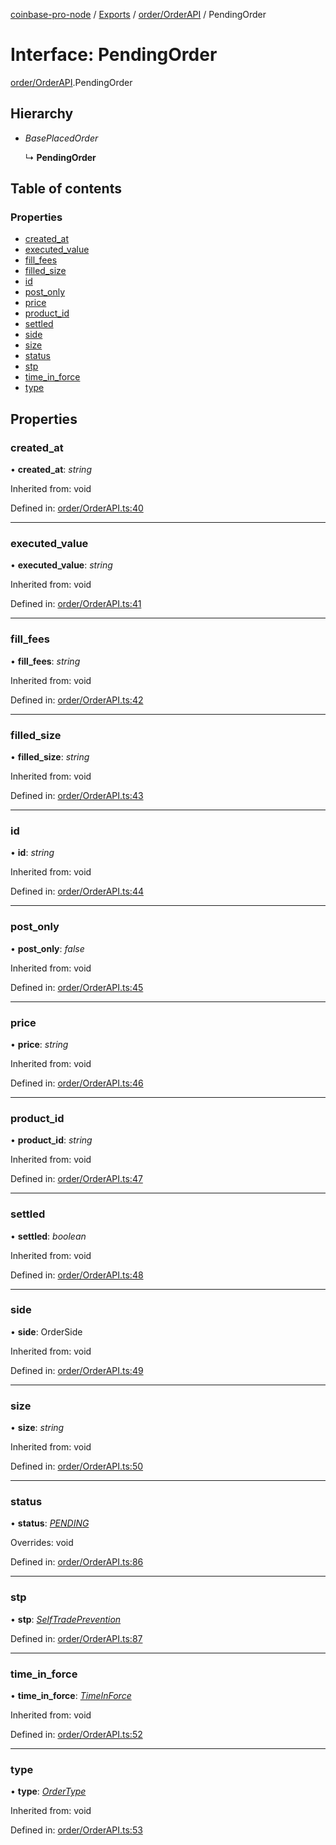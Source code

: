 [coinbase-pro-node](../README.md) / [Exports](../modules.md) / [order/OrderAPI](../modules/order_orderapi.md) / PendingOrder

# Interface: PendingOrder

[order/OrderAPI](../modules/order_orderapi.md).PendingOrder

## Hierarchy

- _BasePlacedOrder_

  ↳ **PendingOrder**

## Table of contents

### Properties

- [created_at](order_orderapi.pendingorder.md#created_at)
- [executed_value](order_orderapi.pendingorder.md#executed_value)
- [fill_fees](order_orderapi.pendingorder.md#fill_fees)
- [filled_size](order_orderapi.pendingorder.md#filled_size)
- [id](order_orderapi.pendingorder.md#id)
- [post_only](order_orderapi.pendingorder.md#post_only)
- [price](order_orderapi.pendingorder.md#price)
- [product_id](order_orderapi.pendingorder.md#product_id)
- [settled](order_orderapi.pendingorder.md#settled)
- [side](order_orderapi.pendingorder.md#side)
- [size](order_orderapi.pendingorder.md#size)
- [status](order_orderapi.pendingorder.md#status)
- [stp](order_orderapi.pendingorder.md#stp)
- [time_in_force](order_orderapi.pendingorder.md#time_in_force)
- [type](order_orderapi.pendingorder.md#type)

## Properties

### created_at

• **created_at**: _string_

Inherited from: void

Defined in: [order/OrderAPI.ts:40](https://github.com/bennycode/coinbase-pro-node/blob/845b71d/src/order/OrderAPI.ts#L40)

---

### executed_value

• **executed_value**: _string_

Inherited from: void

Defined in: [order/OrderAPI.ts:41](https://github.com/bennycode/coinbase-pro-node/blob/845b71d/src/order/OrderAPI.ts#L41)

---

### fill_fees

• **fill_fees**: _string_

Inherited from: void

Defined in: [order/OrderAPI.ts:42](https://github.com/bennycode/coinbase-pro-node/blob/845b71d/src/order/OrderAPI.ts#L42)

---

### filled_size

• **filled_size**: _string_

Inherited from: void

Defined in: [order/OrderAPI.ts:43](https://github.com/bennycode/coinbase-pro-node/blob/845b71d/src/order/OrderAPI.ts#L43)

---

### id

• **id**: _string_

Inherited from: void

Defined in: [order/OrderAPI.ts:44](https://github.com/bennycode/coinbase-pro-node/blob/845b71d/src/order/OrderAPI.ts#L44)

---

### post_only

• **post_only**: _false_

Inherited from: void

Defined in: [order/OrderAPI.ts:45](https://github.com/bennycode/coinbase-pro-node/blob/845b71d/src/order/OrderAPI.ts#L45)

---

### price

• **price**: _string_

Inherited from: void

Defined in: [order/OrderAPI.ts:46](https://github.com/bennycode/coinbase-pro-node/blob/845b71d/src/order/OrderAPI.ts#L46)

---

### product_id

• **product_id**: _string_

Inherited from: void

Defined in: [order/OrderAPI.ts:47](https://github.com/bennycode/coinbase-pro-node/blob/845b71d/src/order/OrderAPI.ts#L47)

---

### settled

• **settled**: _boolean_

Inherited from: void

Defined in: [order/OrderAPI.ts:48](https://github.com/bennycode/coinbase-pro-node/blob/845b71d/src/order/OrderAPI.ts#L48)

---

### side

• **side**: OrderSide

Inherited from: void

Defined in: [order/OrderAPI.ts:49](https://github.com/bennycode/coinbase-pro-node/blob/845b71d/src/order/OrderAPI.ts#L49)

---

### size

• **size**: _string_

Inherited from: void

Defined in: [order/OrderAPI.ts:50](https://github.com/bennycode/coinbase-pro-node/blob/845b71d/src/order/OrderAPI.ts#L50)

---

### status

• **status**: [_PENDING_](../enums/order_orderapi.orderstatus.md#pending)

Overrides: void

Defined in: [order/OrderAPI.ts:86](https://github.com/bennycode/coinbase-pro-node/blob/845b71d/src/order/OrderAPI.ts#L86)

---

### stp

• **stp**: [_SelfTradePrevention_](../enums/order_orderapi.selftradeprevention.md)

Defined in: [order/OrderAPI.ts:87](https://github.com/bennycode/coinbase-pro-node/blob/845b71d/src/order/OrderAPI.ts#L87)

---

### time_in_force

• **time_in_force**: [_TimeInForce_](../enums/order_orderapi.timeinforce.md)

Inherited from: void

Defined in: [order/OrderAPI.ts:52](https://github.com/bennycode/coinbase-pro-node/blob/845b71d/src/order/OrderAPI.ts#L52)

---

### type

• **type**: [_OrderType_](../enums/order_orderapi.ordertype.md)

Inherited from: void

Defined in: [order/OrderAPI.ts:53](https://github.com/bennycode/coinbase-pro-node/blob/845b71d/src/order/OrderAPI.ts#L53)
